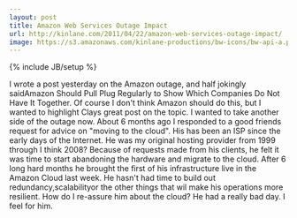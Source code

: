 ```yaml
---
layout: post
title: Amazon Web Services Outage Impact
url: http://kinlane.com/2011/04/22/amazon-web-services-outage-impact/
image: https://s3.amazonaws.com/kinlane-productions/bw-icons/bw-api-a.png
---
```

{% include JB/setup %}
<p>
     I wrote a post yesterday on the Amazon outage, and half jokingly saidAmazon Should Pull Plug Regularly to Show Which Companies Do Not Have It Together. Of course I don't think Amazon should do this, but I wanted to highlight Clays great post on the topic. I wanted to take another side of the outage now. About 6 months ago I responded to a good friends request for advice on "moving to the cloud". His has been an ISP since the early days of the Internet. He was my original hosting provider from 1999 through I think 2008? Because of requests made from his clients, he felt it was time to start abandoning the hardware and migrate to the cloud. After 6 long hard months he brought the first of his infrastructure live in the Amazon Cloud last week. He hasn't had time to build out redundancy,scalabilityor the other things that wil make his operations more resilient. How do I re-assure him about the cloud? He had a really bad day. I feel for him.
</p>